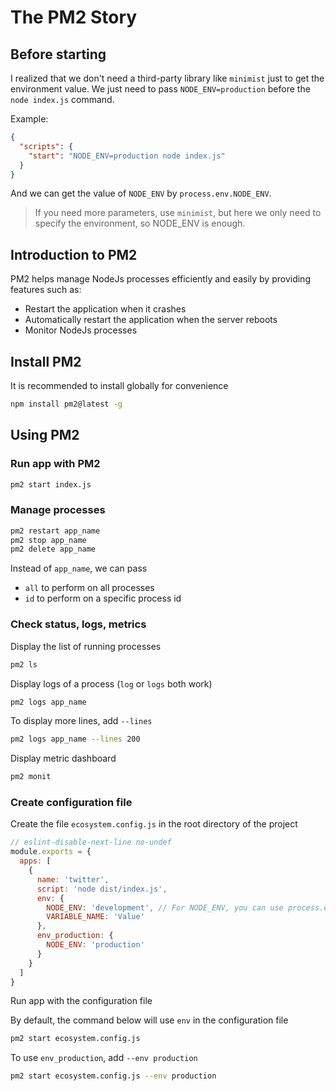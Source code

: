 # The PM2 Story

## Before starting

I realized that we don't need a third-party library like `minimist` just to get the environment value. We just need to pass `NODE_ENV=production` before the `node index.js` command.

Example:

```json
{
  "scripts": {
    "start": "NODE_ENV=production node index.js"
  }
}
```

And we can get the value of `NODE_ENV` by `process.env.NODE_ENV`.

> If you need more parameters, use `minimist`, but here we only need to specify the environment, so NODE_ENV is enough.

## Introduction to PM2

PM2 helps manage NodeJs processes efficiently and easily by providing features such as:

- Restart the application when it crashes
- Automatically restart the application when the server reboots
- Monitor NodeJs processes

## Install PM2

It is recommended to install globally for convenience

```bash
npm install pm2@latest -g
```

## Using PM2

### Run app with PM2

```bash
pm2 start index.js
```

### Manage processes

```bash
pm2 restart app_name
pm2 stop app_name
pm2 delete app_name
```

Instead of `app_name`, we can pass

- `all` to perform on all processes
- `id` to perform on a specific process id

### Check status, logs, metrics

Display the list of running processes

```bash
pm2 ls
```

Display logs of a process (`log` or `logs` both work)

```bash
pm2 logs app_name
```

To display more lines, add `--lines`

```bash
pm2 logs app_name --lines 200
```

Display metric dashboard

```bash
pm2 monit
```

### Create configuration file

Create the file `ecosystem.config.js` in the root directory of the project

```js
// eslint-disable-next-line no-undef
module.exports = {
  apps: [
    {
      name: 'twitter',
      script: 'node dist/index.js',
      env: {
        NODE_ENV: 'development', // For NODE_ENV, you can use process.env.NODE_ENV or process.NODE_ENV, for others, only use process.env.VARIABLE_NAME
        VARIABLE_NAME: 'Value'
      },
      env_production: {
        NODE_ENV: 'production'
      }
    }
  ]
}
```

Run app with the configuration file

By default, the command below will use `env` in the configuration file

```bash
pm2 start ecosystem.config.js
```

To use `env_production`, add `--env production`

```bash
pm2 start ecosystem.config.js --env production
```
